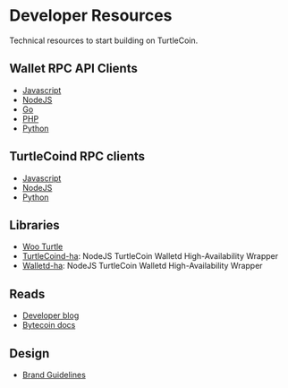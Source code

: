 # Developer Resources

Technical resources to start building on TurtleCoin.


## Wallet RPC API Clients

* [Javascript](https://github.com/turtlecoin/turtlecoin-walletd-rpc-js)
* [NodeJS](https://www.npmjs.com/package/turtlecoin-rpc)
* [Go](https://github.com/turtlecoin/turtlecoin-walletd-rpc-go)
* [PHP](https://github.com/turtlecoin/turtlecoin-walletd-rpc-php)
* [Python](https://github.com/turtlecoin/turtlecoin-walletd-rpc-python)

## TurtleCoind RPC clients

* [Javascript](https://github.com/turtlecoin/turtlecoind-rpc-js)
* [NodeJS](https://www.npmjs.com/package/turtlecoin-rpc)
* [Python](https://github.com/turtlecoin/turtlecoin-walletd-rpc-python)


## Libraries

* [Woo Turtle](https://github.com/turtlecoin/woo-turtle)
* [TurtleCoind-ha](https://github.com/turtlecoin/turtlecoind-ha): NodeJS TurtleCoin Walletd High-Availability Wrapper
* [Walletd-ha](https://github.com/turtlecoin/walletd-ha): NodeJS TurtleCoin Walletd High-Availability Wrapper

## Reads

* [Developer blog](https://medium.com/@turtlecoin)
* [Bytecoin docs](https://wiki.bytecoin.org/wiki/Main_Page)


## Design

* [Brand Guidelines](https://github.com/turtlecoin/brand)
